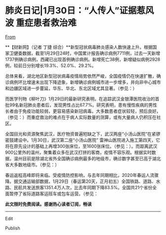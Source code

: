 # 肺炎日记|1月30日：“人传人”证据惹风波 重症患者救治难

[From](http://www.caixin.com/2020-01-31/101509652.html)  

**【财新网】（记者 丁捷 综合）**新型冠状病毒肺炎感染人数快速上升。根据国家卫健委数据，截至1月29日24时，中国累计报告确诊病例7711例，过去一天新增1737例确诊病例，西藏已出现首例确诊病例。新增死亡38例，新增疑似病例2928例，较前日分别增长19.3%、52.0%、29.2%。

总体来看，湖北地区新型冠状病毒疫情局势依然严峻，全国疫情仍在快速扩散，确诊病例环比增速未出现下降迹象，新增确诊病例城市进一步增多，并向非中心城市和边疆区域进一步蔓延，华东、华北、东北区域尤其显著。（参见：）

而医学刊物《柳叶刀》1月29日的最新研究表明，在追踪武汉金银潭医院收治的首批99名新冠肺炎患者后，发现男性占比67.7%。研究表明，患有慢性疾病的男性长者由于免疫功能较弱，更容易感染新冠病毒。大多数患者症状较轻，预后良好。（参见：）而重症救治的难点在于病人实际数量的测算，或有大量病人仍积压在社区。

全国目光和资源聚焦武汉，医疗物资普遍短缺之下，武汉两座“小汤山医院”在紧锣密鼓建设中。1月30日，武汉第二座“小汤山医院” 雷神山医院进入施工第四天，它将在原先设计的基础上再增300张床位，至1600张床位。（参见：）。而距离武汉900公里外的温州，聚集着众多在武汉打拼的客商，疫情不容乐观。根据实时数据，温州目前是除湖北省外全国确诊病例最多的地级市，确诊数字甚至已高于湖北省大多数地级市。（参见：）

春运返程高峰即将来临。受疫情防控影响，与去年同期相比，2020年春运人流骤降。据交通运输部数据，1月29日（春运第20天，正月初五）全国铁路、道路、水路、民航共发送旅客1351.4万人次，比去年同期下降83.5%。全国共21个省份全面暂停了省际道路客运班车或包车运营。（参见：

**此文限时免费阅读。感谢热心读者订阅，畅读**

* * *

Edit

Publish
